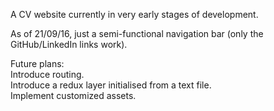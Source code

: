 A CV website currently in very early stages of development.

As of 21/09/16, just a semi-functional navigation bar (only the GitHub/LinkedIn links work).

Future plans: <br />
Introduce routing. <br />
Introduce a redux layer initialised from a text file. <br />
Implement customized assets.

